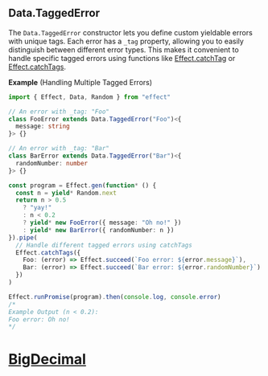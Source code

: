 ## Data.TaggedError

The `Data.TaggedError` constructor lets you define custom yieldable errors with unique tags. Each error has a `_tag` property, allowing you to easily distinguish between different error types. This makes it convenient to handle specific tagged errors using functions like [Effect.catchTag](/docs/error-management/expected-errors/#catchtag) or [Effect.catchTags](/docs/error-management/expected-errors/#catchtags).

**Example** (Handling Multiple Tagged Errors)

```ts twoslash
import { Effect, Data, Random } from "effect"

// An error with _tag: "Foo"
class FooError extends Data.TaggedError("Foo")<{
  message: string
}> {}

// An error with _tag: "Bar"
class BarError extends Data.TaggedError("Bar")<{
  randomNumber: number
}> {}

const program = Effect.gen(function* () {
  const n = yield* Random.next
  return n > 0.5
    ? "yay!"
    : n < 0.2
    ? yield* new FooError({ message: "Oh no!" })
    : yield* new BarError({ randomNumber: n })
}).pipe(
  // Handle different tagged errors using catchTags
  Effect.catchTags({
    Foo: (error) => Effect.succeed(`Foo error: ${error.message}`),
    Bar: (error) => Effect.succeed(`Bar error: ${error.randomNumber}`)
  })
)

Effect.runPromise(program).then(console.log, console.error)
/*
Example Output (n < 0.2):
Foo error: Oh no!
*/
```

# [BigDecimal](https://effect.website/docs/data-types/bigdecimal/)
